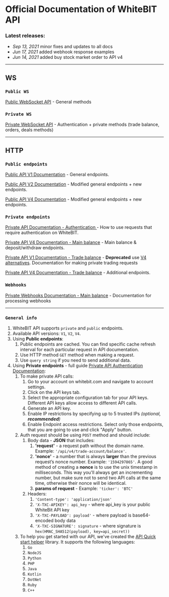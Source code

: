 # Official Documentation of WhiteBIT API

### Latest releases:
- *Sep 13, 2021* minor fixes and updates to all docs
- *Jun 17, 2021* added webhook response examples
- *Jun 14, 2021* added buy stock market order to API v4

___

## WS

### `Public WS`

[Public WebSocket API](./docs/Public/websocket.md) - General methods

### `Private WS`

[Private WebSocket API](./docs/Private/websocket.md) - Authentication + private methods (trade balance, orders, deals methods)

___

## HTTP

### `Public endpoints`

[Public API V1 Documentation](./docs/Public/http-v1.md) - General endpoints.

[Public API V2 Documentation](./docs/Public/http-v2.md) - Modified general endpoints + new endpoints.

[Public API V4 Documentation](./docs/Public/http-v4.md) - Modified general endpoints + new endpoints.

### `Private endpoints`

[Private API Documentation - Authentication ](./docs/Private/http-auth.md) - How to use requests that require authentication on WhiteBIT.

[Private API V4 Documentation - Main balance](./docs/Private/http-main-v4.md) - Main balance & deposit/withdraw endpoints.

[Private API V1 Documentation - Trade balance](./docs/Private/http-trade-v1.md) - **Deprecated** use [V4 alternatives](./docs/Private/http-trade-v4.md). Documentation for making private trading requests

[Private API V4 Documentation - Trade balance](./docs/Private/http-trade-v4.md) - Additional endpoints.

### `Webhooks`

[Private Webhooks Documentation - Main balance](./docs/WebHook/web-hook.md) - Documentation for processing webhooks

---

### `General info`

1. WhiteBIT API supports `private` and `public` endpoints.
2. Available API versions: `V1`, `V2`, `V4`.
3. Using **Public endpoints**:
    1. Public endpoints are cached. You can find specific cache refresh interval for each particular request in API documentation.
    2. Use HTTP method `GET` method when making a request.
    3. Use `query string` if you need to send additional data.
4. Using **Private endpoints** - full guide [Private API Authentication Documentation](./docs/Private/http-auth.md):
    1. To make private API calls:
        1. Go to your account on whitebit.com and navigate to account settings.
        2. Click on the API keys tab.
        3. Select the appropriate configuration tab for your API keys. Different API keys allow access to different API calls.
        4. Generate an API key.
        5. Enable IP restrictions by specifying up to 5 trusted IPs *(optional, **recommended**)*
        6. Enable Endpoint access restrictions. Select only those endpoints, that you are going to use and click "Apply" button.
    2. Auth request should be using `POST` method and should include:
        1. Body data - **JSON** that includes:
            1. **'request'** - a request path without the domain name. Example: `'/api/v4/trade-account/balance'`.
            2. **'nonce'** - a number that is always **larger** than the previous request’s nonce number. Example: `'1594297865'`. A good method of creating a **nonce** is to use the unix timestamp in milliseconds. This way you'll always get an incrementing number, but make sure not to send two API calls at the same time, otherwise their nonce will be identical.
            3. **params of request** - Example: `'ticker': 'BTC'`
        2. Headers:
            1. `'Content-type': 'application/json'`
            2. `'X-TXC-APIKEY': api_key` - where api_key is your public WhiteBit API key
            3. `'X-TXC-PAYLOAD': payload'` - where payload is base64-encoded body data
            4. `'X-TXC-SIGNATURE': signature` - where signature is `hex(HMAC_SHA512(payload), key=api_secret))`
    3. To help you get started with our API, we've created the [API Quick start helper](https://github.com/whitebit-exchange/api-quickstart) library. It supports the following languages:
        1. ``Go``
        2. ``NodeJS``
        3. ``Python``
        4. ``PHP``
        5. ``Java``
        6. ``Kotlin``
        7. ``DotNet``
        8. ``Ruby``
        9. ``C++``
